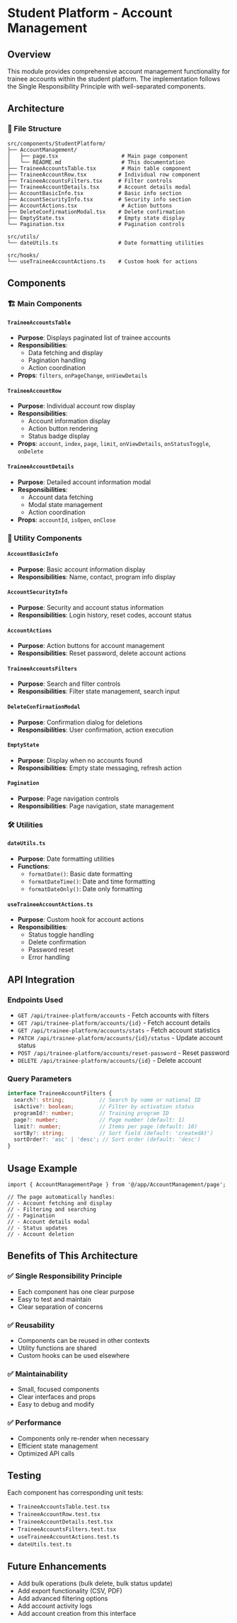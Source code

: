 # Student Platform - Account Management

## Overview
This module provides comprehensive account management functionality for trainee accounts within the student platform. The implementation follows the Single Responsibility Principle with well-separated components.

## Architecture

### 📁 File Structure
```
src/components/StudentPlatform/
├── AccountManagement/
│   ├── page.tsx                    # Main page component
│   └── README.md                   # This documentation
├── TraineeAccountsTable.tsx        # Main table component
├── TraineeAccountRow.tsx          # Individual row component
├── TraineeAccountsFilters.tsx     # Filter controls
├── TraineeAccountDetails.tsx      # Account details modal
├── AccountBasicInfo.tsx           # Basic info section
├── AccountSecurityInfo.tsx        # Security info section
├── AccountActions.tsx              # Action buttons
├── DeleteConfirmationModal.tsx    # Delete confirmation
├── EmptyState.tsx                 # Empty state display
└── Pagination.tsx                 # Pagination controls

src/utils/
└── dateUtils.ts                   # Date formatting utilities

src/hooks/
└── useTraineeAccountActions.ts    # Custom hook for actions
```

## Components

### 🏗️ Main Components

#### `TraineeAccountsTable`
- **Purpose**: Displays paginated list of trainee accounts
- **Responsibilities**: 
  - Data fetching and display
  - Pagination handling
  - Action coordination
- **Props**: `filters`, `onPageChange`, `onViewDetails`

#### `TraineeAccountRow`
- **Purpose**: Individual account row display
- **Responsibilities**:
  - Account information display
  - Action button rendering
  - Status badge display
- **Props**: `account`, `index`, `page`, `limit`, `onViewDetails`, `onStatusToggle`, `onDelete`

#### `TraineeAccountDetails`
- **Purpose**: Detailed account information modal
- **Responsibilities**:
  - Account data fetching
  - Modal state management
  - Action coordination
- **Props**: `accountId`, `isOpen`, `onClose`

### 🔧 Utility Components

#### `AccountBasicInfo`
- **Purpose**: Basic account information display
- **Responsibilities**: Name, contact, program info display

#### `AccountSecurityInfo`
- **Purpose**: Security and account status information
- **Responsibilities**: Login history, reset codes, account status

#### `AccountActions`
- **Purpose**: Action buttons for account management
- **Responsibilities**: Reset password, delete account actions

#### `TraineeAccountsFilters`
- **Purpose**: Search and filter controls
- **Responsibilities**: Filter state management, search input

#### `DeleteConfirmationModal`
- **Purpose**: Confirmation dialog for deletions
- **Responsibilities**: User confirmation, action execution

#### `EmptyState`
- **Purpose**: Display when no accounts found
- **Responsibilities**: Empty state messaging, refresh action

#### `Pagination`
- **Purpose**: Page navigation controls
- **Responsibilities**: Page navigation, state management

### 🛠️ Utilities

#### `dateUtils.ts`
- **Purpose**: Date formatting utilities
- **Functions**:
  - `formatDate()`: Basic date formatting
  - `formatDateTime()`: Date and time formatting
  - `formatDateOnly()`: Date only formatting

#### `useTraineeAccountActions.ts`
- **Purpose**: Custom hook for account actions
- **Responsibilities**:
  - Status toggle handling
  - Delete confirmation
  - Password reset
  - Error handling

## API Integration

### Endpoints Used
- `GET /api/trainee-platform/accounts` - Fetch accounts with filters
- `GET /api/trainee-platform/accounts/{id}` - Fetch account details
- `GET /api/trainee-platform/accounts/stats` - Fetch account statistics
- `PATCH /api/trainee-platform/accounts/{id}/status` - Update account status
- `POST /api/trainee-platform/accounts/reset-password` - Reset password
- `DELETE /api/trainee-platform/accounts/{id}` - Delete account

### Query Parameters
```typescript
interface TraineeAccountFilters {
  search?: string;           // Search by name or national ID
  isActive?: boolean;        // Filter by activation status
  programId?: number;        // Training program ID
  page?: number;             // Page number (default: 1)
  limit?: number;            // Items per page (default: 10)
  sortBy?: string;           // Sort field (default: 'createdAt')
  sortOrder?: 'asc' | 'desc'; // Sort order (default: 'desc')
}
```

## Usage Example

```tsx
import { AccountManagementPage } from '@/app/AccountManagement/page';

// The page automatically handles:
// - Account fetching and display
// - Filtering and searching
// - Pagination
// - Account details modal
// - Status updates
// - Account deletion
```

## Benefits of This Architecture

### ✅ Single Responsibility Principle
- Each component has one clear purpose
- Easy to test and maintain
- Clear separation of concerns

### ✅ Reusability
- Components can be reused in other contexts
- Utility functions are shared
- Custom hooks can be used elsewhere

### ✅ Maintainability
- Small, focused components
- Clear interfaces and props
- Easy to debug and modify

### ✅ Performance
- Components only re-render when necessary
- Efficient state management
- Optimized API calls

## Testing

Each component has corresponding unit tests:
- `TraineeAccountsTable.test.tsx`
- `TraineeAccountRow.test.tsx`
- `TraineeAccountDetails.test.tsx`
- `TraineeAccountsFilters.test.tsx`
- `useTraineeAccountActions.test.ts`
- `dateUtils.test.ts`

## Future Enhancements

- Add bulk operations (bulk delete, bulk status update)
- Add export functionality (CSV, PDF)
- Add advanced filtering options
- Add account activity logs
- Add account creation from this interface
